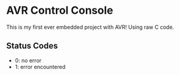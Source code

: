 # AVR Control Console

This is my first ever embedded project with AVR! Using raw C code.

## Status Codes

- 0: no error
- 1: error encountered
